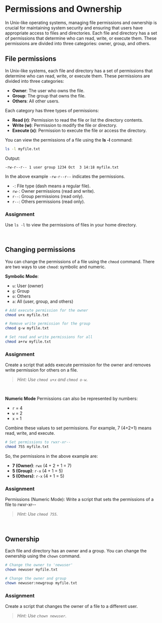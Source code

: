 # Permissions and Ownership
In Unix-like operating systems, managing file permissions and ownership is crucial for maintaining system security and ensuring that users have appropriate access to files and directories. Each file and directory has a set of permissions that determine who can read, write, or execute them. These permissions are divided into three categories: owner, group, and others.

## File permissions
In Unix-like systems, each file and directory has a set of permissions that determine who can read, write, or execute them. These permissions are divided into three categories:

- **Owner**: The user who owns the file.
- **Group**: The group that owns the file.
- **Others**: All other users.

Each category has three types of permissions:
- **Read (r)**: Permission to read the file or list the directory contents.
- **Write (w)**: Permission to modify the file or directory.
- **Execute (x)**: Permission to execute the file or access the directory.

You can view the permissions of a file using the **ls -l** command:
```sh
ls -l myfile.txt
```

Output:

```
-rw-r--r-- 1 user group 1234 Oct  3 14:18 myfile.txt
```

In the above example `-rw-r--r--` indicates the permissions.
* `-`: File type (dash means a regular file).
* `rw-`: Owner permissions (read and write).
* `r--`: Group permissions (read only).
* `r--`: Others permissions (read only).

### Assignment
Use `ls -l` to view the permissions of files in your home directory.

<br>

## Changing permissions
You can change the permissions of a file using the `chmod` command. There are two ways to use `chmod`: symbolic and numeric.

**Symbolic Mode**:
* `u`: User (owner)
* `g`: Group
* `o`: Others
* `a`: All (user, group, and others)

```sh
# Add execute permission for the owner
chmod u+x myfile.txt

# Remove write permission for the group
chmod g-w myfile.txt

# Set read and write permissions for all
chmod a+rw myfile.txt
```

### Assignment
Create a script that adds execute permission for the owner and removes write permission for others on a file.
> *Hint: Use `chmod u+x` and `chmod o-w`.*

<br>

**Numeric Mode**
Permissions can also be represented by numbers:
* `r` = 4
* `w` = 2
* `x` = 1

Combine these values to set permissions. For example, 7 (4+2+1) means read, write, and execute.

```sh
# Set permissions to rwxr-xr--
chmod 755 myfile.txt
```
So, the permissions in the above example are:

- **7 (Owner)**: `rwx` (4 + 2 + 1 = 7)
- **5 (Group)**: `r-x` (4 + 1 = 5)
- **5 (Others)**: `r-x` (4 + 1 = 5)

### Assignment
Permissions (Numeric Mode): Write a script that sets the permissions of a file to rwxr-xr--
> *Hint: Use `chmod 755`.*

<br>

## Ownership
Each file and directory has an owner and a group. You can change the ownership using the `chown` command.

```sh
# Change the owner to 'newuser'
chown newuser myfile.txt

# Change the owner and group
chown newuser:newgroup myfile.txt
```

### Assignment
Create a script that changes the owner of a file to a different user.
> *Hint: Use `chown newuser`.*

<br>